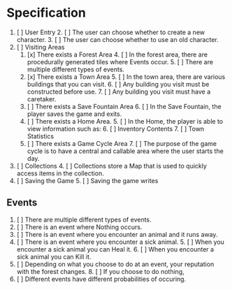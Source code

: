 # Specification

1. [ ] User Entry
   2. [ ] The user can choose whether to create a new character.
   3. [ ] The user can choose whether to use an old character. 
2. [ ] Visiting Areas
   1. [x] There exists a Forest Area
      4. [ ] In the forest area, there are procedurally generated tiles 
      where Events occur. 
      5. [ ] There are multiple different types of events. 
   2. [x] There exists a Town Area
      5. [ ] In the town area, there are various buildings that you can visit.
      6. [ ] Any building you visit must be constructed before use.
      7. [ ] Any building you visit must have a caretaker. 
   3. [ ] There exists a Save Fountain Area
      6. [ ] In the Save Fountain, the player saves the game and exits. 
   4. [ ] There exists a Home Area.
      5. [ ] In the Home, the player is able to view information such as:
         6. [ ] Inventory Contents
         7. [ ] Town Statistics
   5. [ ] There exists a Game Cycle Area
      7. [ ] The purpose of the game cycle is to have a central 
      and callable area where the user starts the day.
3. [ ] Collections
   4. [ ] Collections store a Map that is used to quickly 
   access items in the collection. 
4. [ ] Saving the Game
   5. [ ] Saving the game writes 


## Events
1. [ ] There are multiple different types of events.
2. [ ] There is an event where Nothing occurs.
3. [ ] There is an event where you encounter an animal and it runs away.
4. [ ] There is an event where you encounter a sick animal.
   5. [ ] When you encounter a sick animal you can Heal it.
   6. [ ] When you encounter a sick animal you can Kill it.
7. [ ] Depending on what you choose to do at an event, 
your reputation with the forest changes.
   8. [ ] If you choose to do nothing, 
8. [ ] Different events have different probabilities of occuring. 